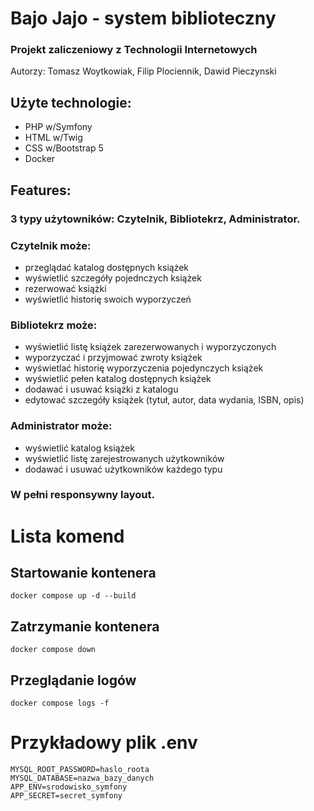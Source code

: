 # Bajo Jajo - system biblioteczny
### Projekt zaliczeniowy z Technologii Internetowych
Autorzy: Tomasz Woytkowiak, Filip Plociennik, Dawid Pieczynski

## Użyte technologie:
- PHP w/Symfony
- HTML w/Twig
- CSS w/Bootstrap 5
- Docker

## Features:
### 3 typy użytowników: Czytelnik, Bibliotekrz, Administrator.

### Czytelnik może:
- przeglądać katalog dostępnych książek
- wyświetlić szczegóły pojednczych książek
- rezerwować książki
- wyświetlić historię swoich wyporzyczeń
### Bibliotekrz może: 
- wyświetlić listę książek zarezerwowanych i wyporzyczonych
- wyporzyczać i przyjmować zwroty książek
- wyświetlać historię wyporzyczenia pojedynczych książek
- wyświetlić pełen katalog dostępnych książek
- dodawać i usuwać książki z katalogu
- edytować szczegóły książek (tytuł, autor, data wydania, ISBN, opis)
### Administrator może:
- wyświetlić katalog książek
- wyświetlić listę zarejestrowanych użytkowników
- dodawać i usuwać użytkowników każdego typu

### W pełni responsywny layout.

# Lista komend

## Startowanie kontenera

`docker compose up -d --build`

## Zatrzymanie kontenera

`docker compose down`

## Przeglądanie logów

`docker compose logs -f`

# Przykładowy plik .env

```
MYSQL_ROOT_PASSWORD=haslo_roota
MYSQL_DATABASE=nazwa_bazy_danych
APP_ENV=srodowisko_symfony
APP_SECRET=secret_symfony
```
